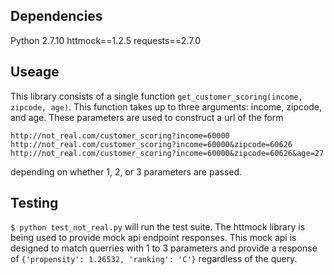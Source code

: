 ## Dependencies

Python 2.7.10
httmock==1.2.5
requests==2.7.0

## Useage

This library consists of a single function `get_customer_scoring(income, zipcode, age)`. This function takes up to three arguments: income, zipcode, and age. These parameters are used to construct a url of the form 

```
http://not_real.com/customer_scoring?income=60000
http://not_real.com/customer_scoring?income=60000&zipcode=60626
http://not_real.com/customer_scoring?income=60000&zipcode=60626&age=27
```
depending on whether 1, 2, or 3 parameters are passed.

## Testing

`$ python test_not_real.py` will run the test suite. The httmock library is being used to provide mock api endpoint responses. This mock api is designed to match querries with 1 to 3 parameters and provide a response of `{'propensity': 1.26532, 'ranking': 'C'}` regardless of the query.

